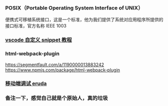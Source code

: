 ### POSIX（Portable Operating System Interface of UNIX）
便携式可移植系统接口，这是一个标准，他为我们提供了系统对应用程序所提供的接口标准，官方名称 IEEE 1003
### [vscode 自定义 snippet 教程](https://blog.csdn.net/maokelong95/article/details/54379046)
### html-webpack-plugin
https://segmentfault.com/a/1190000013883242
https://www.npmjs.com/package/html-webpack-plugin
### [移动端调试 eruda](https://github.com/liriliri/eruda)
### 备注一下，感觉自己就是个原始人，真的垃圾
